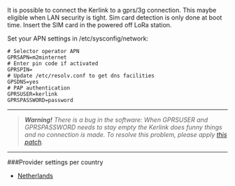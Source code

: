 It is possible to connect the Kerlink to a gprs/3g connection. This maybe eligible when LAN security is tight.
Sim card detection is only done at boot time. Insert the SIM card in the powered off LoRa station.

Set your APN settings in /etc/sysconfig/network:
	
    # Selector operator APN
	GPRSAPN=m2minternet
	# Enter pin code if activated
	GPRSPIN=
	# Update /etc/resolv.conf to get dns facilities
	GPSDNS=yes
	# PAP authentication
	GPRSUSER=kerlink
	GPRSPASSWORD=password
    
---
> _**Warning!** There is a bug in the software: When GPRSUSER and GPRSPASSWORD needs to stay empty the Kerlink does funny things and no connection is made. 
To resolve this problem, please apply [this patch](mobile-connection/attachment/1/dota_update_gprs_script.tar.gz)._
---

###Provider settings per country
* [Netherlands](mobile-connection/nl)